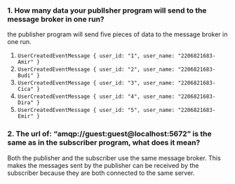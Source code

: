 ###  1. How many data your publlsher program will send to the message broker in one run?
the publisher program will send five pieces of data to the message broker in one run. 
1.  `UserCreatedEventMessage { user_id: "1", user_name: "2206821683-Amir" }`
2.  `UserCreatedEventMessage { user_id: "2", user_name: "2206821683-Budi" }`
3.  `UserCreatedEventMessage { user_id: "3", user_name: "2206821683-Cica" }`
4.  `UserCreatedEventMessage { user_id: "4", user_name: "2206821683-Dira" }`
5.  `UserCreatedEventMessage { user_id: "5", user_name: "2206821683-Emir" }`

### 2. The url of: “amqp://guest:guest@localhost:5672” is the same as in the subscriber program, what does it mean?
Both the publisher and the subscriber use the same message broker. This makes the messages sent by the publisher can be received by the subscriber because they are both connected to the same server.